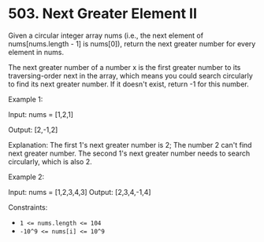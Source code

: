 # 503. Next Greater Element II

Given a circular integer array nums (i.e., the next element of nums[nums.length - 1] is nums[0]), return the next
greater number for every element in nums.

The next greater number of a number x is the first greater number to its traversing-order next in the array, which means
you could search circularly to find its next greater number. If it doesn't exist, return -1 for this number.

Example 1:

Input: nums = [1,2,1]

Output: [2,-1,2]

Explanation: The first 1's next greater number is 2;
The number 2 can't find next greater number.
The second 1's next greater number needs to search circularly, which is also 2.

Example 2:

Input: nums = [1,2,3,4,3]
Output: [2,3,4,-1,4]

Constraints:

- `1 <= nums.length <= 104`
- `-10^9 <= nums[i] <= 10^9`





